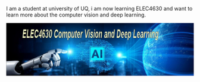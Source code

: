 I am a student at university of UQ, i am now learning ELEC4630 and want to learn more about the computer vision and deep learning.



![Image of ELEC4630 logo](images/ELEC4630.png)
